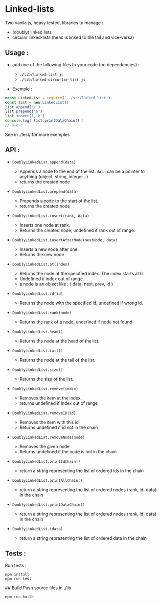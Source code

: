 # Linked-lists

Two vanila js, heavy tested, libraries to manage :
* (doubly) linked lists
* circular linked-lists (head is linked to the tail and vice-versa)


## Usage :

* add one of the following files to your code (no dependencies) :
  * `./lib/linked-list.js`
  * `./lib/linked-circurlar-list.js`

* Exemple :
``` javascript
const LinkedList = require('../src/linked-list')
const list = new LinkedList()
list.append('c')
list.prepend('a')
list.insert(1,'b')
console.log( list.printDataChain() )
// a-b-c
```

See in ./test/ for more exemples

## API :

* `DoublyLinkedList.append(data)`
  * Appends a node to the end of the list. `data` can be a pointer to anything (object, string, integer...)
  * returns the created node

* `DoublyLinkedList.prepend(data)`
  * Prepends a node to the start of the list.
  * returns the created node

* `DoublyLinkedList.insert(rank, data)`
  * Inserts one node at rank.
  * Returns the created node, undefined if rank out of range.

* `DoublyLinkedList.insertAfterNode(nextNode, data)`
  * Inserts a new node after one
  * Returns the new node

* `DoublyLinkedList.at(index)`
  * Returns the node at the specified index. The index starts at 0.
  * Undefined if index out of range.
  * a node is an object like : { data, next, prev, id }

* `DoublyLinkedList.id(id)`
  * Returns the node with the specified id, undefined if wrong id.

* `DoublyLinkedList.rank(node)`
  * Returns the rank of a node, undefined if node not found

* `DoublyLinkedList.head()`
  * Returns the node at the head of the list.

* `DoublyLinkedList.tail()`
  * Returns the node at the tail of the list.

* `DoublyLinkedList.size()`
  * Returns the size of the list.

* `DoublyLinkedList.remove(index)`
  * Removes the item at the index.
  * returns undefined if index out of range

* `DoublyLinkedList.removeID(id)`
  * Removes the item with this id
  * Returns undefined if id not in the chain

* `DoublyLinkedList.removeNode(node)`
  * Removes the given node
  * Returns undefined if the node is not in the chain

* `DoublyLinkedList.printIdChain()`
  * return a string representing the list of ordered ids in the chain

* `DoublyLinkedList.printAllChain()`
  * return a string representing the list of ordered nodes (rank, id, data) in the chain

* `DoublyLinkedList.printDataChain()`
  * return a string representing the list of ordered nodes (rank, id, data) in the chain

* `DoublyLinkedList.(data)`
  * return a string representing the list of ordered data in the chain


## Tests :
Run tests :
```
npm install
npm run test
```

## Build
Push source files in ./lib
```
npm run build
````
